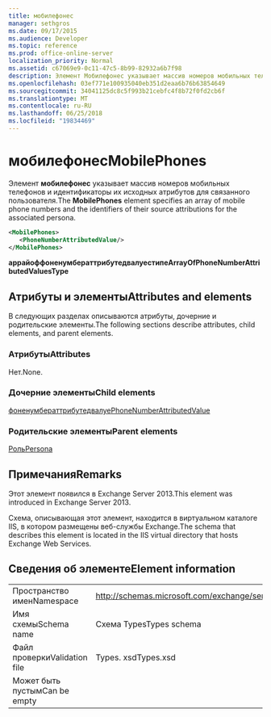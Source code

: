 ```yaml
---
title: мобилефонес
manager: sethgros
ms.date: 09/17/2015
ms.audience: Developer
ms.topic: reference
ms.prod: office-online-server
localization_priority: Normal
ms.assetid: c67069e9-0c11-47c5-8b99-82932a6b7f98
description: Элемент Мобилефонес указывает массив номеров мобильных телефонов и идентификаторы их исходных атрибутов для связанного пользователя.
ms.openlocfilehash: 03ef771e100935040eb351d2eaa6b76b63854649
ms.sourcegitcommit: 34041125dc8c5f993b21cebfc4f8b72f0fd2cb6f
ms.translationtype: MT
ms.contentlocale: ru-RU
ms.lasthandoff: 06/25/2018
ms.locfileid: "19834469"
---
```

# <a name="mobilephones"></a><span data-ttu-id="29208-103">мобилефонес</span><span class="sxs-lookup"><span data-stu-id="29208-103">MobilePhones</span></span>

<span data-ttu-id="29208-104">Элемент **мобилефонес** указывает массив номеров мобильных телефонов и идентификаторы их исходных атрибутов для связанного пользователя.</span><span class="sxs-lookup"><span data-stu-id="29208-104">The **MobilePhones** element specifies an array of mobile phone numbers and the identifiers of their source attributions for the associated persona.</span></span> 
  
```XML
<MobilePhones>
   <PhoneNumberAttributedValue/>
</MobilePhones>
```

 <span data-ttu-id="29208-105">**аррайоффоненумбераттрибутедвалуестипе**</span><span class="sxs-lookup"><span data-stu-id="29208-105">**ArrayOfPhoneNumberAttributedValuesType**</span></span>
## <a name="attributes-and-elements"></a><span data-ttu-id="29208-106">Атрибуты и элементы</span><span class="sxs-lookup"><span data-stu-id="29208-106">Attributes and elements</span></span>

<span data-ttu-id="29208-107">В следующих разделах описываются атрибуты, дочерние и родительские элементы.</span><span class="sxs-lookup"><span data-stu-id="29208-107">The following sections describe attributes, child elements, and parent elements.</span></span>
  
### <a name="attributes"></a><span data-ttu-id="29208-108">Атрибуты</span><span class="sxs-lookup"><span data-stu-id="29208-108">Attributes</span></span>

<span data-ttu-id="29208-109">Нет.</span><span class="sxs-lookup"><span data-stu-id="29208-109">None.</span></span>
  
### <a name="child-elements"></a><span data-ttu-id="29208-110">Дочерние элементы</span><span class="sxs-lookup"><span data-stu-id="29208-110">Child elements</span></span>

[<span data-ttu-id="29208-111">фоненумбераттрибутедвалуе</span><span class="sxs-lookup"><span data-stu-id="29208-111">PhoneNumberAttributedValue</span></span>](phonenumberattributedvalue.md)
  
### <a name="parent-elements"></a><span data-ttu-id="29208-112">Родительские элементы</span><span class="sxs-lookup"><span data-stu-id="29208-112">Parent elements</span></span>

[<span data-ttu-id="29208-113">Роль</span><span class="sxs-lookup"><span data-stu-id="29208-113">Persona</span></span>](persona.md)
  
## <a name="remarks"></a><span data-ttu-id="29208-114">Примечания</span><span class="sxs-lookup"><span data-stu-id="29208-114">Remarks</span></span>

<span data-ttu-id="29208-115">Этот элемент появился в Exchange Server 2013.</span><span class="sxs-lookup"><span data-stu-id="29208-115">This element was introduced in Exchange Server 2013.</span></span>
  
<span data-ttu-id="29208-116">Схема, описывающая этот элемент, находится в виртуальном каталоге IIS, в котором размещены веб-службы Exchange.</span><span class="sxs-lookup"><span data-stu-id="29208-116">The schema that describes this element is located in the IIS virtual directory that hosts Exchange Web Services.</span></span>
  
## <a name="element-information"></a><span data-ttu-id="29208-117">Сведения об элементе</span><span class="sxs-lookup"><span data-stu-id="29208-117">Element information</span></span>

|||
|:-----|:-----|
|<span data-ttu-id="29208-118">Пространство имен</span><span class="sxs-lookup"><span data-stu-id="29208-118">Namespace</span></span>  <br/> |http://schemas.microsoft.com/exchange/services/2006/types  <br/> |
|<span data-ttu-id="29208-119">Имя схемы</span><span class="sxs-lookup"><span data-stu-id="29208-119">Schema name</span></span>  <br/> |<span data-ttu-id="29208-120">Схема Types</span><span class="sxs-lookup"><span data-stu-id="29208-120">Types schema</span></span>  <br/> |
|<span data-ttu-id="29208-121">Файл проверки</span><span class="sxs-lookup"><span data-stu-id="29208-121">Validation file</span></span>  <br/> |<span data-ttu-id="29208-122">Types. xsd</span><span class="sxs-lookup"><span data-stu-id="29208-122">Types.xsd</span></span>  <br/> |
|<span data-ttu-id="29208-123">Может быть пустым</span><span class="sxs-lookup"><span data-stu-id="29208-123">Can be empty</span></span>  <br/> ||
   

